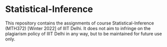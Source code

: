 # Statistical-Inference
This repository contains the assignments of course Statistical-Inference (MTH372) [Winter 2022] of IIIT Delhi. It does not aim to infringe on the plagiarism policy of IIIT Delhi in any way, but to be maintained for future use only.
